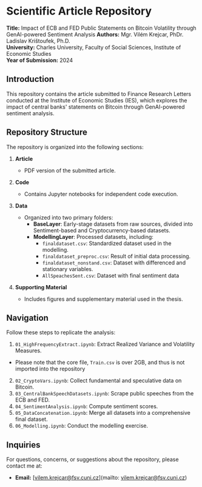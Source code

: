 # Scientific Article Repository

**Title:** Impact of ECB and FED Public Statements on Bitcoin Volatility through GenAI-powered Sentiment Analysis
**Authors:** Mgr. Vilém Krejcar, PhDr. Ladislav Krištoufek, Ph.D.  
**University:** Charles University, Faculty of Social Sciences, Institute of Economic Studies  
**Year of Submission:** 2024

## Introduction
This repository contains the article submitted to Finance Research Letters conducted at the Institute of Economic Studies (IES), which explores the impact of central banks' statements on Bitcoin through GenAI-powered sentiment analysis.

## Repository Structure
The repository is organized into the following sections:

1. **Article**
   - PDF version of the submitted article.

2. **Code**
   - Contains Jupyter notebooks for independent code execution.

3. **Data**
   - Organized into two primary folders:
     - **BaseLayer**: Early-stage datasets from raw sources, divided into Sentiment-based and Cryptocurrency-based datasets.
     - **ModellingLayer**: Processed datasets, including:
       - `finaldataset.csv`: Standardized dataset used in the modelling.
       - `finaldataset_preproc.csv`: Result of initial data processing.
       - `finaldataset_nonstand.csv`: Dataset with differenced and stationary variables.
       - `AllSpeachesSent.csv`: Dataset with final sentiment data

4. **Supporting Material**
   - Includes figures and supplementary material used in the thesis.

## Navigation
Follow these steps to replicate the analysis:

1. `01_HighFrequencyExtract.ipynb`: Extract Realized Variance and Volatility Measures.
- Please note that the core file, `Train.csv` is over 2GB, and thus is not imported into the repository
2. `02_CryptoVars.ipynb`: Collect fundamental and speculative data on Bitcoin.
3. `03_CentralBankSpeechDatasets.ipynb`: Scrape public speeches from the ECB and FED.
4. `04_SentimentAnalysis.ipynb`: Compute sentiment scores.
5. `05_DataConcatenation.ipynb`: Merge all datasets into a comprehensive final dataset.
6. `06_Modelling.ipynb`: Conduct the modelling exercise.

## Inquiries
For questions, concerns, or suggestions about the repository, please contact me at:

- **Email:** [vilem.krejcar@fsv.cuni.cz](mailto: vilem.krejcar@fsv.cuni.cz)
